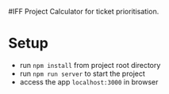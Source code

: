 #IFF Project
Calculator for ticket prioritisation.

# Setup
- run `npm install` from project root directory
- run `npm run server` to start the project
- access the app `localhost:3000` in browser
